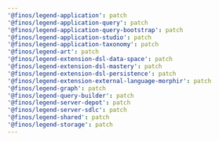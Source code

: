 ```yaml
---
'@finos/legend-application': patch
'@finos/legend-application-query': patch
'@finos/legend-application-query-bootstrap': patch
'@finos/legend-application-studio': patch
'@finos/legend-application-taxonomy': patch
'@finos/legend-art': patch
'@finos/legend-extension-dsl-data-space': patch
'@finos/legend-extension-dsl-mastery': patch
'@finos/legend-extension-dsl-persistence': patch
'@finos/legend-extension-external-language-morphir': patch
'@finos/legend-graph': patch
'@finos/legend-query-builder': patch
'@finos/legend-server-depot': patch
'@finos/legend-server-sdlc': patch
'@finos/legend-shared': patch
'@finos/legend-storage': patch
---
```

